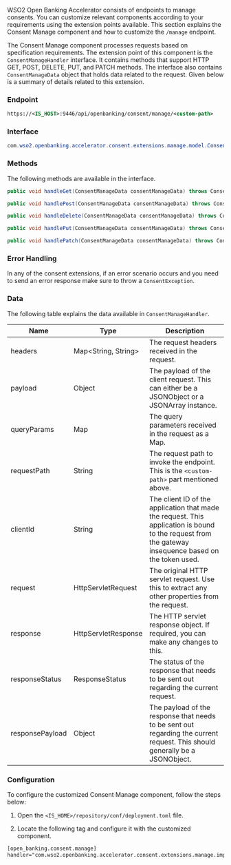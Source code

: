 WSO2 Open Banking Accelerator consists of endpoints to manage consents. You can customize relevant components 
according to your requirements using the extension points available. This section explains the 
Consent Manage component and how to customize the `/manage` endpoint.

The Consent Manage component processes requests based on specification requirements. The extension point of 
this component is the `ConsentManageHandler` interface. It contains methods that support HTTP GET, POST, 
DELETE, PUT, and PATCH methods. The interface also contains `ConsentManageData` object that holds data related to 
the request. Given below is a summary of details related to this extension.

### Endpoint
``` xml
https://<IS_HOST>:9446/api/openbanking/consent/manage/<custom-path>
```

### Interface
``` java
com.wso2.openbanking.accelerator.consent.extensions.manage.model.ConsentManageHandler
```
### Methods
The following methods are available in the interface.
``` java
public void handleGet(ConsentManageData consentManageData) throws ConsentException;
```    
``` java
public void handlePost(ConsentManageData consentManageData) throws ConsentException;
```
``` java
public void handleDelete(ConsentManageData consentManageData) throws ConsentException;
```    
``` java
public void handlePut(ConsentManageData consentManageData) throws ConsentException;
```
``` java
public void handlePatch(ConsentManageData consentManageData) throws ConsentException;
```

### Error Handling
In any of the consent extensions, if an error scenario occurs and you need to send an error response make sure to throw 
a `ConsentException`.

### Data 
The following table explains the data available in `ConsentManageHandler`.

| Name      | Type                  | Description  |
| ----------|-----------------------| -------------|
| headers   | Map<String, String>   | The request headers received in the request. |
| payload   | Object                | The payload of the client request. This can either be a JSONObject or a JSONArray instance. |
| queryParams   | Map               | The query parameters received in the request as a Map. |
| requestPath   | String            | The request path to invoke the endpoint. This is the `<custom-path>` part mentioned above. |
| clientId      | String            | The client ID of the application that made the request. This application is bound to the request from the gateway insequence based on the token used. |
| request       | HttpServletRequest    | The original HTTP servlet request. Use this to extract any other properties from the request. |
| response      | HttpServletResponse   | The HTTP servlet response object. If required, you can make any changes to this. |
| responseStatus    | ResponseStatus    | The status of the response that needs to be sent out regarding the current request. |
| responsePayload   | Object            | The payload of the response that needs to be sent out regarding the current request. This should generally be a JSONObject. |

### Configuration 

To configure the customized Consent Manage component, follow the steps below:

1. Open the `<IS_HOME>/repository/conf/deployment.toml` file.
    
2. Locate the following tag and configure it with the customized component.
```xml 
[open_banking.consent.manage]
handler="com.wso2.openbanking.accelerator.consent.extensions.manage.impl.DefaultConsentManageHandler"
```
